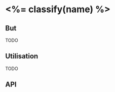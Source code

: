 # <%= classify(name) %>

<wc-doc-header selector="wc-<%= name %>"></wc-doc-header>

## But

TODO

## Utilisation

TODO

## API

<wc-api-doc selector="wc-<%= name %>"></wc-api-doc>
